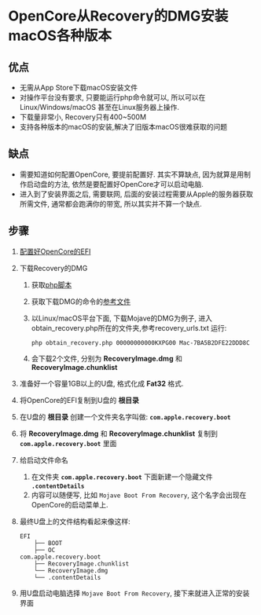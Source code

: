 # OpenCore从Recovery的DMG安装macOS各种版本
## 优点
- 无需从App Store下载macOS安装文件
- 对操作平台没有要求, 只要能运行php命令就可以, 所以可以在Linux/Windows/macOS 甚至在Linux服务器上操作.
- 下载量非常小, Recovery只有400~500M
- 支持各种版本的macOS的安装,解决了旧版本macOS很难获取的问题

## 缺点
- 需要知道如何配置OpenCore, 要提前配置好. 其实不算缺点, 因为就算是用制作启动盘的方法, 依然是要配置好OpenCore才可以启动电脑.
- 进入到了安装界面之后, 需要联网, 后面的安装过程需要从Apple的服务器获取所需文件, 通常都会跑满你的带宽, 所以其实并不算一个缺点.

## 步骤
1. [配置好OpenCore的EFI](https://github.com/cattyhouse/oc-guide)
2. 下载Recovery的DMG
    1. 获取[php脚本](https://raw.githubusercontent.com/acidanthera/OcSupportPkg/master/Utilities/Recovery/obtain_recovery.php)
    1. 获取下载DMG的命令的[参考文件](https://raw.githubusercontent.com/acidanthera/OcSupportPkg/master/Utilities/Recovery/recovery_urls.txt)
    1. 以Linux/macOS平台下面, 下载Mojave的DMG为例子, 进入obtain_recovery.php所在的文件夹,参考recovery_urls.txt 运行:
    
        `php obtain_recovery.php 00000000000KXPG00 Mac-7BA5B2DFE22DDD8C`

    1. 会下载2个文件, 分别为 **RecoveryImage.dmg** 和 **RecoveryImage.chunklist**

3. 准备好一个容量1GB以上的U盘, 格式化成 **Fat32** 格式.
4. 将OpenCore的EFI复制到U盘的 **根目录**
5. 在U盘的 **根目录** 创建一个文件夹名字叫做: **`com.apple.recovery.boot`**
6. 将 **RecoveryImage.dmg** 和 **RecoveryImage.chunklist** 复制到 **`com.apple.recovery.boot`** 里面
7. 给启动文件命名
    1. 在文件夹 **`com.apple.recovery.boot`** 下面新建一个隐藏文件 **`.contentDetails`**
    1. 内容可以随便写, 比如 `Mojave Boot From Recovery`, 这个名字会出现在OpenCore的启动菜单上.
8. 最终U盘上的文件结构看起来像这样:

    ````
    EFI
        ├── BOOT
        ├── OC
    com.apple.recovery.boot
        ├── RecoveryImage.chunklist
        └── RecoveryImage.dmg
        └── .contentDetails
    ````
9. 用U盘启动电脑选择 `Mojave Boot From Recovery`, 接下来就进入正常的安装界面